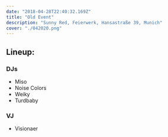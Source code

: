 ```yaml
---
date: "2018-04-28T22:40:32.169Z"
title: "Old Event"
description: "Sunny Red, Feierwerk, Hansastraße 39, Munich"
cover: "./042020.png"
---
```


## Lineup: 

### DJs 

- Miso
- Noise Colors
- Weiky
- Turdbaby

### VJ

-  Visionaer